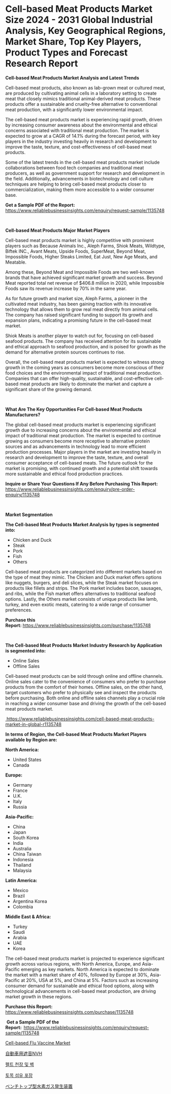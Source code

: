 <p><h1>Cell-based Meat Products Market Size 2024 - 2031 Global Industrial Analysis, Key Geographical Regions, Market Share, Top Key Players, Product Types and Forecast Research Report</h1></p><p><strong>Cell-based Meat Products Market Analysis and Latest Trends</strong></p>
<p><p>Cell-based meat products, also known as lab-grown meat or cultured meat, are produced by cultivating animal cells in a laboratory setting to create meat that closely mimics traditional animal-derived meat products. These products offer a sustainable and cruelty-free alternative to conventional meat production, with a significantly lower environmental impact.</p><p>The cell-based meat products market is experiencing rapid growth, driven by increasing consumer awareness about the environmental and ethical concerns associated with traditional meat production. The market is expected to grow at a CAGR of 14.1% during the forecast period, with key players in the industry investing heavily in research and development to improve the taste, texture, and cost-effectiveness of cell-based meat products.</p><p>Some of the latest trends in the cell-based meat products market include collaborations between food tech companies and traditional meat producers, as well as government support for research and development in the field. Additionally, advancements in biotechnology and cell culture techniques are helping to bring cell-based meat products closer to commercialization, making them more accessible to a wider consumer base.</p></p>
<p><strong>Get a Sample PDF of the Report:&nbsp;</strong> <a href="https://www.reliablebusinessinsights.com/enquiry/request-sample/1135748">https://www.reliablebusinessinsights.com/enquiry/request-sample/1135748</a></p>
<p>&nbsp;</p>
<p><strong>Cell-based Meat Products Major Market Players</strong></p>
<p><p>Cell-based meat products market is highly competitive with prominent players such as Because Animals Inc., Aleph Farms, Shiok Meats, Wildtype, Biftek INC., Avant Meats, Upside Foods, SuperMeat, Beyond Meat, Impossible Foods, Higher Steaks Limited, Eat Just, New Age Meats, and Meatable.</p><p>Among these, Beyond Meat and Impossible Foods are two well-known brands that have achieved significant market growth and success. Beyond Meat reported total net revenue of $406.8 million in 2020, while Impossible Foods saw its revenue increase by 70% in the same year.</p><p>As for future growth and market size, Aleph Farms, a pioneer in the cultivated meat industry, has been gaining traction with its innovative technology that allows them to grow real meat directly from animal cells. The company has raised significant funding to support its growth and expansion plans, indicating a promising future in the cell-based meat market.</p><p>Shiok Meats is another player to watch out for, focusing on cell-based seafood products. The company has received attention for its sustainable and ethical approach to seafood production, and is poised for growth as the demand for alternative protein sources continues to rise.</p><p>Overall, the cell-based meat products market is expected to witness strong growth in the coming years as consumers become more conscious of their food choices and the environmental impact of traditional meat production. Companies that can offer high-quality, sustainable, and cost-effective cell-based meat products are likely to dominate the market and capture a significant share of the growing demand.</p></p>
<p>&nbsp;</p>
<p><strong>What Are The Key Opportunities For Cell-based Meat Products Manufacturers?</strong></p>
<p><p>The global cell-based meat products market is experiencing significant growth due to increasing concerns about the environmental and ethical impact of traditional meat production. The market is expected to continue growing as consumers become more receptive to alternative protein sources and as advancements in technology lead to more efficient production processes. Major players in the market are investing heavily in research and development to improve the taste, texture, and overall consumer acceptance of cell-based meats. The future outlook for the market is promising, with continued growth and a potential shift towards more sustainable and ethical food production practices.</p></p>
<p><strong>Inquire or Share Your Questions If Any Before Purchasing This Report:</strong> <a href="https://www.reliablebusinessinsights.com/enquiry/pre-order-enquiry/1135748">https://www.reliablebusinessinsights.com/enquiry/pre-order-enquiry/1135748</a></p>
<p>&nbsp;</p>
<p><strong>Market Segmentation</strong></p>
<p><strong>The Cell-based Meat Products Market Analysis by types is segmented into:</strong></p>
<p><ul><li>Chicken and Duck</li><li>Steak</li><li>Pork</li><li>Fish</li><li>Others</li></ul></p>
<p><p>Cell-based meat products are categorized into different markets based on the type of meat they mimic. The Chicken and Duck market offers options like nuggets, burgers, and deli slices, while the Steak market focuses on products like fillets and strips. The Pork market includes bacon, sausages, and ribs, while the Fish market offers alternatives to traditional seafood options. Lastly, the Others market consists of unique products like lamb, turkey, and even exotic meats, catering to a wide range of consumer preferences.</p></p>
<p><strong>Purchase this Report:&nbsp;</strong><a href="https://www.reliablebusinessinsights.com/purchase/1135748">https://www.reliablebusinessinsights.com/purchase/1135748</a></p>
<p>&nbsp;</p>
<p><strong>The Cell-based Meat Products Market Industry Research by Application is segmented into:</strong></p>
<p><ul><li>Online Sales</li><li>Offline Sales</li></ul></p>
<p><p>Cell-based meat products can be sold through online and offline channels. Online sales cater to the convenience of consumers who prefer to purchase products from the comfort of their homes. Offline sales, on the other hand, target customers who prefer to physically see and inspect the products before purchasing. Both online and offline sales channels play a crucial role in reaching a wider consumer base and driving the growth of the cell-based meat products market.</p></p>
<p><a href="https://www.reliablebusinessinsights.com/cell-based-meat-products-market-in-global-r1135748">&nbsp;https://www.reliablebusinessinsights.com/cell-based-meat-products-market-in-global-r1135748</a></p>
<p><strong>In terms of Region, the Cell-based Meat Products Market Players available by Region are:</strong></p>
<p>
    <p> <strong> North America: </strong>
        <ul>
            <li>United States</li>
            <li>Canada</li>
        </ul>
        </p> 
    <p> <strong> Europe: </strong>
        <ul>
            <li>Germany</li>
            <li>France</li>
            <li>U.K.</li>
            <li>Italy</li>
            <li>Russia</li>
        </ul>
        </p> 
    <p> <strong> Asia-Pacific: </strong>
        <ul>
            <li>China</li>
            <li>Japan</li>
            <li>South Korea</li>
            <li>India</li>
            <li>Australia</li>
            <li>China Taiwan</li>
            <li>Indonesia</li>
            <li>Thailand</li>
            <li>Malaysia</li>
        </ul>
        </p> 
    <p> <strong> Latin America: </strong>
        <ul>
            <li>Mexico</li>
            <li>Brazil</li>
            <li>Argentina Korea</li>
            <li>Colombia</li>
        </ul>
        </p> 
    <p> <strong> Middle East & Africa: </strong>
        <ul>
            <li>Turkey</li>
            <li>Saudi</li>
            <li>Arabia</li>
            <li>UAE</li>
            <li>Korea</li>
        </ul>
    </p>
    </p>
<p><p>The cell-based meat products market is projected to experience significant growth across various regions, with North America, Europe, and Asia-Pacific emerging as key markets. North America is expected to dominate the market with a market share of 40%, followed by Europe at 30%, Asia-Pacific at 20%, USA at 5%, and China at 5%. Factors such as increasing consumer demand for sustainable and ethical food options, along with technological advancements in cell-based meat production, are driving market growth in these regions.</p></p>
<p><strong>Purchase this Report: </strong><a href="https://www.reliablebusinessinsights.com/purchase/1135748">https://www.reliablebusinessinsights.com/purchase/1135748</a></p>
<p>&nbsp;<strong>Get a Sample PDF of the Report:&nbsp;&nbsp;</strong><a href="https://www.reliablebusinessinsights.com/enquiry/request-sample/1135748">https://www.reliablebusinessinsights.com/enquiry/request-sample/1135748</a></p>
<p><strong></strong></p>
<p><p><a href="https://github.com/cameroneffertz/Market-Research-Report-List-1/blob/main/cell-based-flu-vaccine-market.md">Cell-based Flu Vaccine Market</a></p><p><a href="https://github.com/laurenreichert/Market-Research-Report-List-2/blob/main/9576513106622.md">自動車用遮音NVH</a></p><p><a href="https://github.com/hzumrdvas204296/Market-Research-Report-List-2/blob/main/5683022100541.md">펠트 천장 및 벽</a></p><p><a href="https://github.com/apple8975768/Market-Research-Report-List-1/blob/main/1788509100540.md">토목 섬유 포장</a></p><p><a href="https://github.com/RodHoppe07/Market-Research-Report-List-2/blob/main/5968607106623.md">ベンチトップ型水素ガス発生装置</a></p></p>